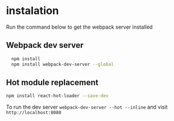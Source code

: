 # instalation
Run the command below to get the webpack server installed

## Webpack dev server
``` sh 
  npm install 
  npm install webpack-dev-server --global
  ```

## Hot module replacement

``` sh
npm install react-hot-loader --save-dev
```

To run the dev server `webpack-dev-server --hot --inline` and visit `http://localhost:8080`

